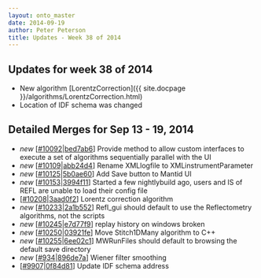 ```yaml
---
layout: onto_master
date: 2014-09-19
author: Peter Peterson
title: Updates - Week 38 of 2014
---
```

Updates for week 38 of 2014
---------------------------
* New algorithm [LorentzCorrection]({{ site.docpage }}/algorithms/LorentzCorrection.html)
* Location of IDF schema was changed

Detailed Merges for Sep 13 - 19, 2014
-------------------------------------
* *new* \[[#10092](http://trac.mantidproject.org/mantid/ticket/10092)\|[bed7ab6](https://github.com/mantidproject/mantid/commit/bed7ab69fb911493abc55c5863cfe8f7987101d9)\] Provide method to allow custom interfaces to execute a set of algorithms sequentially parallel with the UI
* *new* \[[#10109](http://trac.mantidproject.org/mantid/ticket/10109)\|[abb24d4](https://github.com/mantidproject/mantid/commit/abb24d44068b3512a3df7509a5dd9d80cdf8cb80)\] Rename XMLlogfile to XMLinstrumentParameter
* *new* \[[#10125](http://trac.mantidproject.org/mantid/ticket/10125)\|[5b0ae60](https://github.com/mantidproject/mantid/commit/5b0ae60309c3982505725d7749601a649d5fc3be)\] Add Save button to Mantid UI
* *new* \[[#10153](http://trac.mantidproject.org/mantid/ticket/10153)\|[3994f11](https://github.com/mantidproject/mantid/commit/3994f11d1a955980e9fe4c0f1c32cf5f19448688)\] Started a few nightlybuild ago, users and IS of REFL are unable to load their config file
* \[[#10208](http://trac.mantidproject.org/mantid/ticket/10208)\|[3aad0f2](https://github.com/mantidproject/mantid/commit/3aad0f2e124a0d6b76c4aaa8d77bd00bd3dfbdae)\] Lorentz correction algorithm
* *new* \[[#10233](http://trac.mantidproject.org/mantid/ticket/10233)\|[2a1b552](https://github.com/mantidproject/mantid/commit/2a1b552050d5ef532fc13bf1d72343d6bfc9f9cd)\] Refl_gui should default to use the Reflectometry algorithms, not the scripts
* *new* \[[#10245](http://trac.mantidproject.org/mantid/ticket/10245)\|[e7d77f9](https://github.com/mantidproject/mantid/commit/e7d77f95e38ee4514a272568154bf21250d74435)\] replay history on windows broken
* *new* \[[#10250](http://trac.mantidproject.org/mantid/ticket/10250)\|[03921fe](https://github.com/mantidproject/mantid/commit/03921fe379259eabd446595d352c7f2a5a718028)\] Move Stitch1DMany algorithm to C++
* *new* \[[#10255](http://trac.mantidproject.org/mantid/ticket/10255)\|[6ee02c1](https://github.com/mantidproject/mantid/commit/6ee02c1d006fbf6eebaa1c9eea39286807389841)\] MWRunFiles should default to browsing the default save directory
* *new* \[[#934](http://trac.mantidproject.org/mantid/ticket/934)\|[896de7a](https://github.com/mantidproject/mantid/commit/896de7aba990a7f5967cce0ae26faf67b200818c)\] Wiener filter smoothing
* \[[#9907](http://trac.mantidproject.org/mantid/ticket/9907)\|[0f84d81](https://github.com/mantidproject/mantid/commit/0f84d816bb20154adc6045decbe0d2ab8d43c4f7)\] Update IDF schema address
